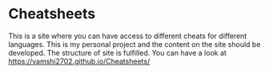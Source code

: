 # Cheatsheets
This is a site where you can have access to different cheats for different languages. This is my personal project and the content on the site should be developed. The structure of site is fulfilled. You can have a look at https://vamshi2702.github.io/Cheatsheets/
